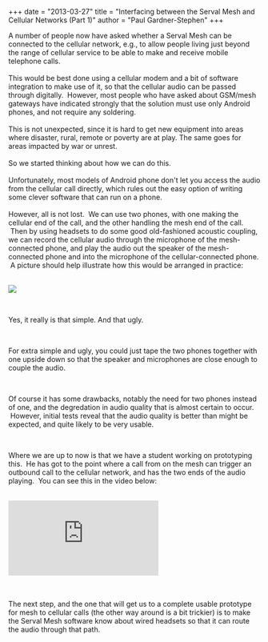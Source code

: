 +++
date = "2013-03-27"
title = "Interfacing between the Serval Mesh and Cellular Networks (Part 1)"
author = "Paul Gardner-Stephen"
+++

<div class="post-body entry-content" id="post-body-987811616351456761" itemprop="description articleBody">
A number of people now have asked whether a Serval Mesh can be connected to the cellular network, e.g., to allow people living just beyond the range of cellular service to be able to make and receive mobile telephone calls.<br/>
<br/>
This would be best done using a cellular modem and a bit of software integration to make use of it, so that the cellular audio can be passed through digitally.  However, most people who have asked about GSM/mesh gateways have indicated strongly that the solution must use only Android phones, and not require any soldering.<br/>
<br/>
This is not unexpected, since it is hard to get new equipment into areas where disaster, rural, remote or poverty are at play. The same goes for areas impacted by war or unrest.<br/>
<br/>
So we started thinking about how we can do this.<br/>
<br/>
Unfortunately, most models of Android phone don't let you access the audio from the cellular call directly, which rules out the easy option of writing some clever software that can run on a phone.<br/>
<br/>
However, all is not lost.  We can use two phones, with one making the cellular end of the call, and the other handling the mesh end of the call.  Then by using headsets to do some good old-fashioned acoustic coupling, we can record the cellular audio through the microphone of the mesh-connected phone, and play the audio out the speaker of the mesh-connected phone and into the microphone of the cellular-connected phone.  A picture should help illustrate how this would be arranged in practice:<br/>
<br/>

<a href="https://2.bp.blogspot.com/-8HvG7jJZdbU/UVPG2ZCctqI/AAAAAAAAA4M/lP5fuF_eBWU/s1600/20130328_172543.jpg"><img src="https://2.bp.blogspot.com/-8HvG7jJZdbU/UVPG2ZCctqI/AAAAAAAAA4M/lP5fuF_eBWU/s320/20130328_172543.jpg"/></a>

<br/>

Yes, it really is that simple. And that ugly.  

<br/>

For extra simple and ugly, you could just tape the two phones together with one upside down so that the speaker and microphones are close enough to couple the audio.

<br/>

Of course it has some drawbacks, notably the need for two phones instead of one, and the degredation in audio quality that is almost certain to occur.  However, initial tests reveal that the audio quality is better than might be expected, and quite likely to be very usable.

<br/>

Where we are up to now is that we have a student working on prototyping this.  He has got to the point where a call from on the mesh can trigger an outbound call to the cellular network, and has the two ends of the audio playing.  You can see this in the video below:


<div>
<br/></div>
<div>
<iframe allowfullscreen="allowFullScreen" frameborder="0" mozallowfullscreen="mozallowfullscreen" src="https://www.youtube.com/embed/e-CRKFDlaJg?feature=player_embedded" webkitallowfullscreen="webkitallowfullscreen"></iframe></div>
<br/>

<br/>

The next step, and the one that will get us to a complete usable prototype for mesh to cellular calls (the other way around is a bit trickier) is to make the Serval Mesh software know about wired headsets so that it can route the audio through that path.
<br/>
<div></div>
</div>